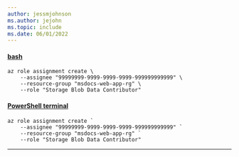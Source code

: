 ```yaml
---
author: jessmjohnson
ms.author: jejohn
ms.topic: include
ms.date: 06/01/2022
---
```


#### [bash](#tab/terminal-bash)

```azurecli
az role assignment create \
    --assignee "99999999-9999-9999-9999-999999999999" \
    --resource-group "msdocs-web-app-rg" \
    --role "Storage Blob Data Contributor" 
```

#### [PowerShell terminal](#tab/terminal-powershell)

```azurecli
az role assignment create `
    --assignee "99999999-9999-9999-9999-999999999999" `
    --resource-group "msdocs-web-app-rg" `
    --role "Storage Blob Data Contributor" 
```

---

